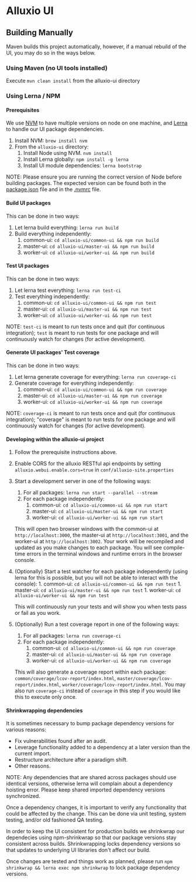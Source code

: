 # Alluxio UI

## Building Manually

Maven builds this project automatically, however, if a manual rebuild of the UI, you may do so in the ways below.

### Using Maven (no UI tools installed)

Execute `mvn clean install` from the alluxio-ui directory

### Using Lerna / NPM

#### Prerequisites

We use [NVM](https://github.com/creationix/nvm) to have multiple versions on node on one machine, and [Lerna](https://github.com/lerna/lerna) to handle our UI package dependencies.

1. Install NVM: `brew install nvm`
1. From the `alluxio-ui` directory:
    1. Install Node using NVM. `nvm install`
    1. Install Lerna globally: `npm install -g lerna`
    1. Install UI module dependencies: `lerna bootstrap`

NOTE: Please ensure you are running the correct version of Node before building packages. The expected version can be found both in the [package.json](package.json) file and in the [.nvmrc](.nvmrc) file.

#### Build UI packages

This can be done in two ways:

1. Let lerna build everything: `lerna run build`
1. Build everything independently:
    1. common-ui: `cd alluxio-ui/common-ui && npm run build`
    1. master-ui: `cd alluxio-ui/master-ui && npm run build`
    1. worker-ui: `cd alluxio-ui/worker-ui && npm run build`

#### Test UI packages

This can be done in two ways:

1. Let lerna test everything: `lerna run test-ci`
1. Test everything independently:
    1. common-ui: `cd alluxio-ui/common-ui && npm run test`
    1. master-ui: `cd alluxio-ui/master-ui && npm run test`
    1. worker-ui: `cd alluxio-ui/worker-ui && npm run test`

NOTE: `test-ci` is meant to run tests once and quit (for continuous integration); `test` is meant to run tests for one package and will continuously watch for changes (for active development).

#### Generate UI packages' Test coverage

This can be done in two ways:

1. Let lerna generate coverage for everything: `lerna run coverage-ci`
1. Generate coverage for everything independently:
    1. common-ui: `cd alluxio-ui/common-ui && npm run coverage`
    1. master-ui: `cd alluxio-ui/master-ui && npm run coverage`
    1. worker-ui: `cd alluxio-ui/worker-ui && npm run coverage`

NOTE: `coverage-ci` is meant to run tests once and quit (for continuous integration); "coverage" is meant to run tests for one package and will continuously watch for changes (for active development).

#### Developing within the alluxio-ui project

1. Follow the prerequisite instructions above.
1. Enable CORS for the alluxio RESTful api endpoints by setting `alluxio.webui.enable.cors=true` in `conf/alluxio-site.properties`
1. Start a development server in one of the following ways:
    1. For all packages: `lerna run start --parallel --stream`
    1. For each package independently:
        1. common-ui: `cd alluxio-ui/common-ui && npm run start`
        1. master-ui: `cd alluxio-ui/master-ui && npm run start`
        1. worker-ui: `cd alluxio-ui/worker-ui && npm run start`

    This will open two browser windows with the common-ui at `http://localhost:3000`, the master-ui at `http://localhost:3001`, and the worker-ui at `http://localhost:3002`. Your work will be recompiled and updated as you make changes to each package. You will see compile-time errors in the terminal windows and runtime errors in the browser console.

1. (Optionally) Start a test watcher for each package independently (using lerna for this is possible, but you will not be able to interact with the console):
        1. common-ui: `cd alluxio-ui/common-ui && npm run test`
        1. master-ui: `cd alluxio-ui/master-ui && npm run test`
        1. worker-ui: `cd alluxio-ui/worker-ui && npm run test`

    This will continuously run your tests and will show you when tests pass or fail as you work.

1. (Optionally) Run a test coverage report in one of the following ways:
    1. For all packages: `lerna run coverage-ci`
    1. For each package independently:
        1. common-ui: `cd alluxio-ui/common-ui && npm run coverage`
        1. master-ui: `cd alluxio-ui/master-ui && npm run coverage`
        1. worker-ui: `cd alluxio-ui/worker-ui && npm run coverage`

    This will also generate a coverage report within each package: `common/coverage/lcov-report/index.html`, `master/coverage/lcov-report/index.html`, `worker/coverage/lcov-report/index.html`. You may also run `coverage-ci` instead of `coverage` in this step if you would like this to execute only once.

#### Shrinkwrapping dependencies

It is sometimes necessary to bump package dependency versions for various reasons:

- Fix vulnerabilities found after an audit.
- Leverage functionality added to a dependency at a later version than the current import.
- Restructure architecture after a paradigm shift.
- Other reasons.

NOTE: Any dependencies that are shared across packages should use identical versions, otherwise lerna will complain about a dependency hoisting error. Please keep shared imported dependency versions synchronized.

Once a dependency changes, it is important to verify any functionality that could be affected by the change. This can be done via unit testing, system testing, and/or old fashioned QA testing.

In order to keep the UI consistent for production builds we shrinkwrap our dependecies using npm-shrinkwrap so that our package versions stay consistent across builds. Shrinkwrapping locks dependency versions so that updates to underlying UI libraries don't affect our build.

Once changes are tested and things work as planned, please run `npm shrinkwrap && lerna exec npm shrinkwrap` to lock package dependency versions.
